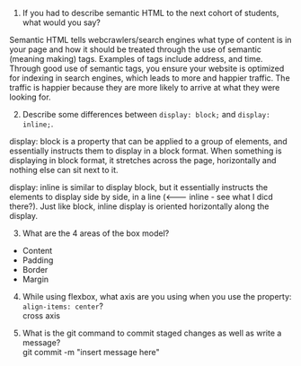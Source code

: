 1. If you had to describe semantic HTML to the next cohort of students, what would you say?
<p>  Semantic HTML tells webcrawlers/search engines what type of content is in your page and how it should be treated through the use of semantic (meaning making) tags. Examples of tags include address, and time. Through good use of semantic tags, you ensure your website is optimized for indexing in search engines, which leads to more and happier traffic. The traffic is happier because they are more likely to arrive at what they were looking for. </p>

2. Describe some differences between ```display: block;``` and ```display: inline;```.
 <p> display: block is a property that can be applied to a group of elements, and essentially instructs them to display in a block format. When something is displaying in block format, it stretches across the page, horizontally and nothing else can sit next to it. </p>
 <p> display: inline is similar to display block, but it essentially instructs the elements to display side by side, in a line (<--- inline - see what I dicd there?). Just like block, inline display is oriented horizontally along the display.</p> 

3. What are the 4 areas of the box model?
  - Content
  - Padding 
  - Border
  - Margin 

4. While using flexbox, what axis are you using when you use the property: ```align-items: center```?
<br>  cross axis

5. What is the git command to commit staged changes as well as write a message? 
<br> git commit -m "insert message here" 
